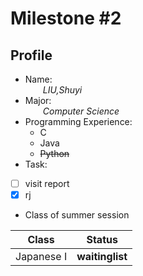# **Milestone #2**
## **Profile**
* Name:  
&emsp;&emsp;*LIU,Shuyi*  
* Major:  
&emsp;&emsp;*Computer Science*  
* Programming Experience:  
  * C  
  * Java  
  * ~~Python~~  
* Task:  
- [ ] visit report
- [x] rj
* Class of summer session  

| Class         | Status          |   
| ------------- |:--------------: |  
| Japanese I    | **waitinglist** | 
